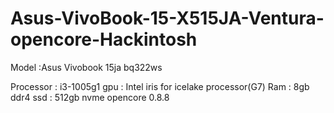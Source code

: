 # Asus-VivoBook-15-X515JA-Ventura-opencore-Hackintosh
Model :Asus Vivobook 15ja bq322ws

Processor : i3-1005g1
gpu : Intel iris for icelake processor(G7)
Ram : 8gb ddr4
ssd : 512gb nvme 
opencore 0.8.8

